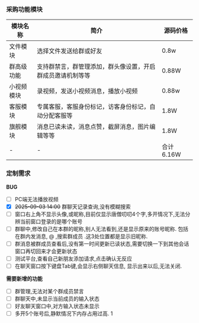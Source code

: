  ### 采购功能模块 
 
 
| 模块名称 | 简介| 源码价格| 
| -- | -- | -- |  
| 文件模块 | 选择文件发送给群或好友 | 0.8w |  
| 群高级功能 | 支持群禁言，群管理添加，群头像设置，开启群成员邀请机制等等 | 0.88W |  
|小视频模块|录视频，发送小视频消息，播放小视频 |0.88w|
| 客服模块|专属客服，客服身份标记，访客身份标记，自动分配客服等|1.8W|
|旗舰模块|消息已读未读，消息点赞，截屏消息，图片编辑等等|1.8W|
|-|-|合计 6.16W|

### 定制需求

**BUG**
- [ ] PC端无法播放视频
- [x] ~~2025-09-03 14:00~~ 群聊天记录查询,没有模糊搜索
- [ ] 窗口右上角不显示头像,或昵称,目前仅显示唐僧叨叨4个字,多开情况下,无法分辨当前窗口登录的是哪个账号
- [ ] 群聊中,修改自己在本群的昵称,别人无法看到,还是显示原来的账号昵称.  包括在群内发消息, @ ,搜索群成员 .这3处位置都是显示旧昵称.
- [ ] 群消息被群成员查看后,没有第一时间更新已读状态,需要切换一下到其他会话窗口再切回来才会更新状态
- [ ] 测试平台,查看自己新朋友添加请求,点击确认无反应
- [ ] 在聊天窗口按下键盘Tab键,会显示右侧聊天信息, 显示出来以后,无法关闭.

**需要新增的功能** 

- [ ] 群管理,无法对某个群成员禁言
- [ ] 群聊天中,未显示当前成员的输入状态
- [ ] 好友聊天窗口中,对方输入状态未显示
- [ ] 多开5个账号后,静默情况下内存占用过高.    1
